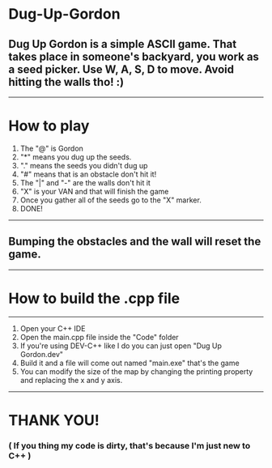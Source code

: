 # Dug-Up-Gordon
## Dug Up Gordon is a simple ASCII game. That takes place in someone's backyard, you work as a seed picker. Use W, A, S, D to move. Avoid hitting the walls tho! :)
---
# How to play
1. The "@" is Gordon
2. "*" means you dug up the seeds.
3. "." means the seeds you didn't dug up
4. "#" means that is an obstacle don't hit it!
5. The "|" and "-" are the walls don't hit it
6. "X" is your VAN and that will finish the game
7. Once you gather all of the seeds go to the "X" marker.
8. DONE!
---
## Bumping the obstacles and the wall will reset the game.
---
# How to build the .cpp file
---
1. Open your C++ IDE
2. Open the main.cpp file inside the "Code" folder
3. If you're using DEV-C++ like I do you can just open "Dug Up Gordon.dev"
4. Build it and a file will come out named "main.exe" that's the game
5. You can modify the size of the map by changing the printing property and replacing the x and y axis.
---
# THANK YOU!
### ( If you thing my code is dirty, that's because I'm just new to C++ )

